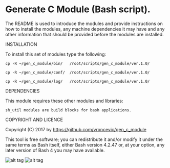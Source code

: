 Generate C Module (Bash script).
================================================================================

The README is used to introduce the modules and provide instructions on
how to install the modules, any machine dependencies it may have and any
other information that should be provided before the modules are installed.

INSTALLATION

To install this set of modules type the following:

	cp -R ~/gen_c_module/bin/   /root/scripts/gen_c_module/ver.1.0/

	cp -R ~/gen_c_module/conf/  /root/scripts/gen_c_module/ver.1.0/

	cp -R ~/gen_c_module/log/   /root/scripts/gen_c_module/ver.1.0/

DEPENDENCIES

This module requires these other modules and libraries:

	sh_util modules are build blocks for bash applications.

COPYRIGHT AND LICENCE

Copyright (C) 2017 by https://github.com/vroncevic/gen_c_module

This tool is free software; you can redistribute it and/or modify
it under the same terms as Bash itself, either Bash version 4.2.47 or,
at your option, any later version of Bash 4 you may have available.

![alt tag](https://raw.githubusercontent.com/vroncevic/gen_c_module/master/bash_logo.png)
![alt tag](https://raw.githubusercontent.com/vroncevic/gen_c_module/master/linux_logo.jpg)

